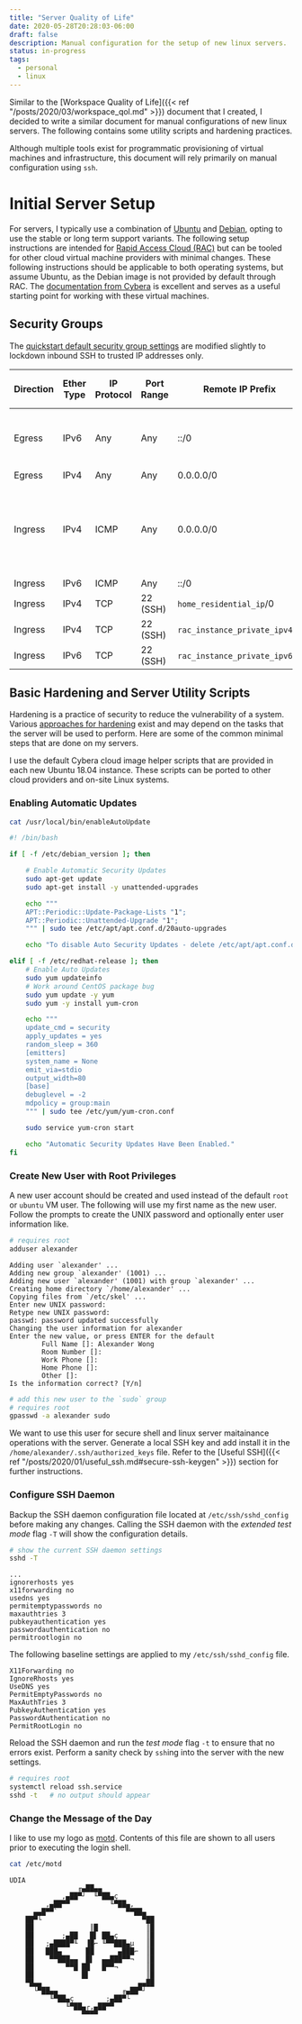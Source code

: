 ```yaml
---
title: "Server Quality of Life"
date: 2020-05-28T20:28:03-06:00
draft: false
description: Manual configuration for the setup of new linux servers.
status: in-progress
tags:
  - personal
  - linux
---
```


Similar to the [Workspace Quality of Life]({{< ref "/posts/2020/03/workspace_qol.md" >}}) document that I created, I decided to write a similar document for manual configurations of new linux servers.
The following contains some utility scripts and hardening practices.

Although multiple tools exist for programmatic provisioning of virtual machines and infrastructure, this document will rely primarily on manual configuration using `ssh`.

# Initial Server Setup

For servers, I typically use a combination of [Ubuntu](https://ubuntu.com/) and [Debian](https://www.debian.org/), opting to use the stable or long term support variants.
The following setup instructions are intended for [Rapid Access Cloud (RAC)](https://www.cybera.ca/services/rapid-access-cloud/) but can be tooled for other cloud virtual machine providers with minimal changes.
These following instructions should be applicable to both operating systems, but assume Ubuntu, as the Debian image is not provided by default through RAC.
The [documentation from Cybera](https://wiki.cybera.ca/display/RAC/Rapid+Access+Cloud) is excellent and serves as a useful starting point for working with these virtual machines.

## Security Groups

The [quickstart default security group settings](https://wiki.cybera.ca/display/RAC/Rapid+Access+Cloud+Guide%3A+Part+1#RapidAccessCloudGuide:Part1-Modifythedefaultsecuritygroup) are modified slightly to lockdown inbound SSH to trusted IP addresses only.

| Direction | Ether Type | IP Protocol | Port Range | Remote IP Prefix | Remote Security Group | Notes |
|-----------|------------|-------------|------------|------------------|-----------------------|-------|
| Egress | IPv6 | Any | Any | ::/0 | - | No restrictions on outbound traffic. |
| Egress | IPv4 | Any | Any | 0.0.0.0/0 | - | |
| Ingress | IPv4 | ICMP | Any | 0.0.0.0/0 | - | Allow all incoming Internet Control Message Protocol traffic (ex: `ping`) |
| Ingress | IPv6 | ICMP | Any | ::/0 | - | |
| Ingress | IPv4 | TCP | 22 (SSH) | `home_residential_ip`/0 | - | |
| Ingress | IPv4 | TCP | 22 (SSH) | `rac_instance_private_ipv4`/0 | - | |
| Ingress | IPv6 | TCP | 22 (SSH) | `rac_instance_private_ipv6`/0 |

## Basic Hardening and Server Utility Scripts

Hardening is a practice of security to reduce the vulnerability of a system.
Various [approaches for hardening](https://linux-audit.com/linux-server-hardening-most-important-steps-to-secure-systems/) exist and may depend on the tasks that the server will be used to perform.
Here are some of the common minimal steps that are done on my servers.

I use the default Cybera cloud image helper scripts that are provided in each new Ubuntu 18.04 instance.
These scripts can be ported to other cloud providers and on-site Linux systems.

### Enabling Automatic Updates

```bash
cat /usr/local/bin/enableAutoUpdate
```
```bash
#! /bin/bash

if [ -f /etc/debian_version ]; then

    # Enable Automatic Security Updates
    sudo apt-get update
    sudo apt-get install -y unattended-upgrades

    echo """
    APT::Periodic::Update-Package-Lists "1";
    APT::Periodic::Unattended-Upgrade "1";
    """ | sudo tee /etc/apt/apt.conf.d/20auto-upgrades

    echo "To disable Auto Security Updates - delete /etc/apt/apt.conf.d/20auto-upgrades"

elif [ -f /etc/redhat-release ]; then
    # Enable Auto Updates
    sudo yum updateinfo
    # Work around CentOS package bug
    sudo yum update -y yum
    sudo yum -y install yum-cron

    echo """
    update_cmd = security
    apply_updates = yes
    random_sleep = 360
    [emitters]
    system_name = None
    emit_via=stdio
    output_width=80
    [base]
    debuglevel = -2
    mdpolicy = group:main
    """ | sudo tee /etc/yum/yum-cron.conf

    sudo service yum-cron start

    echo "Automatic Security Updates Have Been Enabled."
fi
```

### Create New User with Root Privileges

A new user account should be created and used instead of the default `root` or `ubuntu` VM user. The following will use my first name as the new user.
Follow the prompts to create the UNIX password and optionally enter user information like.

```bash
# requires root
adduser alexander
```
```text
Adding user `alexander' ...
Adding new group `alexander' (1001) ...
Adding new user `alexander' (1001) with group `alexander' ...
Creating home directory `/home/alexander' ...
Copying files from `/etc/skel' ...
Enter new UNIX password: 
Retype new UNIX password: 
passwd: password updated successfully
Changing the user information for alexander
Enter the new value, or press ENTER for the default
        Full Name []: Alexander Wong
        Room Number []: 
        Work Phone []: 
        Home Phone []: 
        Other []: 
Is the information correct? [Y/n]
```
```bash
# add this new user to the `sudo` group
# requires root
gpasswd -a alexander sudo
```

We want to use this user for secure shell and linux server maitainance operations with the server. Generate a local SSH key and add install it in the `/home/alexander/.ssh/authorized_keys` file.
Refer to the [Useful SSH]({{< ref "/posts/2020/01/useful_ssh.md#secure-ssh-keygen" >}}) section for further instructions.

### Configure SSH Daemon

Backup the SSH daemon configuration file located at `/etc/ssh/sshd_config` before making any changes.
Calling the SSH daemon with the *extended test mode* flag `-T` will show the configuration details.

```bash
# show the current SSH daemon settings
sshd -T
```
```text
...
ignorerhosts yes
x11forwarding no
usedns yes
permitemptypasswords no
maxauthtries 3
pubkeyauthentication yes
passwordauthentication no
permitrootlogin no
```

The following baseline settings are applied to my `/etc/ssh/sshd_config` file.

```text
X11Forwarding no
IgnoreRhosts yes
UseDNS yes
PermitEmptyPasswords no
MaxAuthTries 3
PubkeyAuthentication yes
PasswordAuthentication no
PermitRootLogin no
```

Reload the SSH daemon and run the *test mode* flag `-t` to ensure that no errors exist. Perform a sanity check by `ssh`ing into the server with the new settings.

```bash
# requires root
systemctl reload ssh.service
sshd -t   # no output should appear
```

### Change the Message of the Day

I like to use my logo as [motd](https://en.wikipedia.org/wiki/Motd_(Unix)).
Contents of this file are shown to all users prior to executing the login shell.

```bash
cat /etc/motd
```
```text
UDIA
                 ╓▄██▄▄
             ,▄██▀┘  ╙▀██▄ç
         ,▄██▀▀          ╙▀██▄,
      ▄▄█▀▀`                 ▀▀██▄
    ██▀└                         ▀██
    ██              ║█            ║█
    ██       ;▄██   █▌ ██▄ç       ║█
    ██   ;▄████▀╙  ▐█⌐ ╙▀▀███▄µ   ║█
    ██   ███▄      ██      ▄███⌐  ║█
    ██    ▀▀███▄▄  █▌  ▄▄███▀▀¬   ║█
    ██        ▀▀█ ██   █▀▀¬       ║█
    ██            █▌              ║█
    ▀█▄▄                        ▄▄██
      └▀██▄▄                ╓▄██▀┘
          ╙▀██▄ç        ;▄██▀└
              ╙▀██▄┌,▄██▀▀
                  ▀▀▀▀

```
